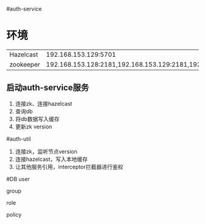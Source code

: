 #auth-service
# 环境

<table>
<tr>
<td>
Hazelcast
</td>
<td>
192.168.153.129:5701
</td>
</tr>

<tr>
<td>
zookeeper
</td>
<td>
192.168.153.128:2181,192.168.153.129:2181,192.168.153.130:2181
</td>
</tr>
</table>

## 启动auth-service服务
1. 连接zk、连接hazelcast
2. 查询db
3. 将db数据写入缓存
4. 更新zk version

#auth-util 
1. 连接zk，监听节点version
2. 连接hazelcast，写入本地缓存
3. 让其他服务引用，interceptor拦截器进行鉴权



#DB
user 

group 

role

policy
